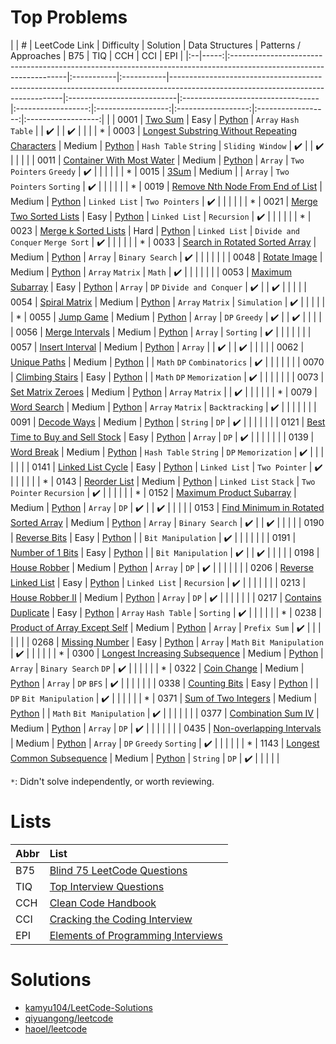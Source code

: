 # Top Problems

|   | #    | LeetCode Link                                                                                                                   | Difficulty | Solution                                                                                                                        | Data Structures            | Patterns / Approaches             | B75                | TIQ                | CCH                | CCI                | EPI                |
|:--|-----:|:-------------------------------------------------------------------------------------------------------------------|:-----------|:-----------|---------------------------------------------------------------------------------------------------------------------------------|:---------------------------|:----------------------------------|:------------------:|:------------------:|:------------------:|:------------------:|:------------------:|
|   | 0001 | [Two Sum](https://leetcode.com/problems/two-sum/)                                                                               | Easy       | [Python](/0001-0099/0001-two-sum/0001-two-sum.py)                                                                               | `Array` `Hash Table`       |                                   | :heavy_check_mark: |                    | :heavy_check_mark: |                    |                    |
| * | 0003 | [Longest Substring Without Repeating Characters](https://leetcode.com/problems/longest-substring-without-repeating-characters/) | Medium     | [Python](/0001-0099/0003-longest-substring-without-repeating-characters/0003-longest-substring-without-repeating-characters.py) | `Hash Table` `String`      | `Sliding Window`                  | :heavy_check_mark: |                    | :heavy_check_mark: |                    |                    |
|   | 0011 | [Container With Most Water](https://leetcode.com/problems/container-with-most-water/)                                           | Medium     | [Python](/0001-0099/0011-container-with-most-water/0011-container-with-most-water.py)                                           | `Array`                    | `Two Pointers` `Greedy`           | :heavy_check_mark: |                    |                    |                    |                    |
| * | 0015 | [3Sum](https://leetcode.com/problems/3sum/)                                                                                     | Medium     |                                                                                                                                 | `Array`                    | `Two Pointers` `Sorting`          | :heavy_check_mark: |                    |                    |                    |                    |
| * | 0019 | [Remove Nth Node From End of List](https://leetcode.com/problems/remove-nth-node-from-end-of-list/)                             | Medium     | [Python](/0001-0099/0019-remove-nth-node-from-end-of-list/0019-remove-nth-node-from-end-of-list.py)                             | `Linked List`              | `Two Pointers`                    | :heavy_check_mark: |                    |                    |                    |                    |
| * | 0021 | [Merge Two Sorted Lists](https://leetcode.com/problems/merge-two-sorted-lists/)                                                 | Easy       | [Python](/0001-0099/0021-merge-two-sorted-lists/0021-merge-two-sorted-lists.py)                                                 | `Linked List`              | `Recursion`                       | :heavy_check_mark: |                    |                    |                    |                    |
| * | 0023 | [Merge k Sorted Lists](https://leetcode.com/problems/merge-k-sorted-lists/)                                                     | Hard       | [Python](/0001-0099/0023-merge-k-sorted-lists/)                                                                                 | `Linked List`              | `Divide and Conquer` `Merge Sort` | :heavy_check_mark: |                    |                    |                    |                    |
| * | 0033 | [Search in Rotated Sorted Array](https://leetcode.com/problems/search-in-rotated-sorted-array/)                                 | Medium     | [Python](/0001-0099/0033-search-in-rotated-sorted-array/0033-search-in-rotated-sorted-array.py)                                 | `Array`                    | `Binary Search`                   | :heavy_check_mark: |                    |                    |                    |                    |
|   | 0048 | [Rotate Image](https://leetcode.com/problems/rotate-image/)                                                                     | Medium     | [Python](/0001-0099/0048-rotate-image/0048-rotate-image.py)                                                                     | `Array` `Matrix`           | `Math`                            | :heavy_check_mark: |                    |                    |                    |                    |
|   | 0053 | [Maximum Subarray](https://leetcode.com/problems/maximum-subarray/)                                                             | Easy       | [Python](/0001-0099/0053-maximum-subarray/0053-maximum-subarray.py)                                                             | `Array`                    | `DP` `Divide and Conquer`         | :heavy_check_mark: |                    | :heavy_check_mark: |                    |                    |
|   | 0054 | [Spiral Matrix](https://leetcode.com/problems/spiral-matrix/)                                                                   | Medium     | [Python](/0001-0099/0054-spiral-matrix/0054-spiral-matrix.py)                                                                   | `Array` `Matrix`           | `Simulation`                      | :heavy_check_mark: |                    |                    |                    |                    |
| * | 0055 | [Jump Game](https://leetcode.com/problems/jump-game/)                                                                           | Medium     | [Python](/0001-0099/0055-jump-game/0055-jump-game.py)                                                                           | `Array`                    | `DP` `Greedy`                     | :heavy_check_mark: |                    | :heavy_check_mark: |                    |                    |
|   | 0056 | [Merge Intervals](https://leetcode.com/problems/merge-intervals/)                                                               | Medium     | [Python](/0001-0099/0056-merge-intervals/0056-merge-intervals.py)                                                               | `Array`                    | `Sorting`                         | :heavy_check_mark: |                    |                    |                    |                    |
|   | 0057 | [Insert Interval](https://leetcode.com/problems/insert-interval/)                                                               | Medium     | [Python](/0001-0099/0057-insert-interval/0057-insert-interval.py)                                                               | `Array`                    |                                   | :heavy_check_mark: |                    | :heavy_check_mark: |                    |                    |
|   | 0062 | [Unique Paths](https://leetcode.com/problems/unique-paths/)                                                                     | Medium     | [Python](/0001-0099/0062-unique-paths/0062-unique-paths.py)                                                                     |                            | `Math` `DP` `Combinatorics`       | :heavy_check_mark: |                    |                    |                    |                    |
|   | 0070 | [Climbing Stairs](https://leetcode.com/problems/climbing-stairs/)                                                               | Easy       | [Python](/0001-0099/0070-climbing-stairs/0070-climbing-stairs.py)                                                               |                            | `Math` `DP` `Memorization`        | :heavy_check_mark: |                    |                    |                    |                    |
|   | 0073 | [Set Matrix Zeroes](https://leetcode.com/problems/set-matrix-zeroes/)                                                           | Medium     | [Python](/0001-0099/0073-set-matrix-zeroes/0073-set-matrix-zeroes.py)                                                           | `Array` `Matrix`           |                                   | :heavy_check_mark: |                    |                    |                    |                    |
| * | 0079 | [Word Search](https://leetcode.com/problems/word-search/)                                                                       | Medium     | [Python](/0001/0099/0079-word-search/0079-word-search.py)                                                                       | `Array` `Matrix`           | `Backtracking`                    | :heavy_check_mark: |                    |                    |                    |                    |
|   | 0091 | [Decode Ways](https://leetcode.com/problems/decode-ways/)                                                                       | Medium     | [Python](/0001-0099/0091-decode-ways/0091-decode-ways.py)                                                                       | `String`                   | `DP`                              | :heavy_check_mark: |                    |                    |                    |                    |
|   | 0121 | [Best Time to Buy and Sell Stock](https://leetcode.com/problems/best-time-to-buy-and-sell-stock/)                               | Easy       | [Python](/0100-0199/0121-best-time-to-buy-and-sell-stock/0121-best-time-to-buy-and-sell-stock.py)                               | `Array`                    | `DP`                              | :heavy_check_mark: |                    |                    |                    |                    |
|   | 0139 | [Word Break](https://leetcode.com/problems/word-break/)                                                                         | Medium     | [Python](/0100-0199/0139-word-break/0139-word-break.py)                                                                         | `Hash Table` `String`      | `DP` `Memorization`               | :heavy_check_mark: |                    |                    |                    |                    |
|   | 0141 | [Linked List Cycle](https://leetcode.com/problems/linked-list-cycle/)                                                           | Easy       | [Python](/0100-0199/0141-linked-list-cycle/0141-linked-list-cycle.py)                                                           | `Linked List`              | `Two Pointer`                     | :heavy_check_mark: |                    |                    |                    |                    |
| * | 0143 | [Reorder List](https://leetcode.com/problems/reorder-list/)                                                                     | Medium     | [Python](/0100-0199/0143-reorder-list/)                                                                                         | `Linked List` `Stack`      | `Two Pointer` `Recursion`         | :heavy_check_mark: |                    |                    |                    |                    |
| * | 0152 | [Maximum Product Subarray](https://leetcode.com/problems/maximum-product-subarray/)                                             | Medium     | [Python](/0100-0199/0152-maximum-product-subarray/0152-maximum-product-subarray.py)                                             | `Array`                    | `DP`                              | :heavy_check_mark: |                    | :heavy_check_mark: |                    |                    |
|   | 0153 | [Find Minimum in Rotated Sorted Array](https://leetcode.com/problems/find-minimum-in-rotated-sorted-array/)                     | Medium     | [Python](/0100-0199/0153-find-minimum-in-rotated-sorted-array/0153-find-minimum-in-rotated-sorted-array.py)                     | `Array`                    | `Binary Search`                   | :heavy_check_mark: |                    | :heavy_check_mark: |                    |                    |
|   | 0190 | [Reverse Bits](https://leetcode.com/problems/reverse-bits/)                                                                     | Easy       | [Python](/0100-0199/0190-reverse-bits/0190-reverse-bits.py)                                                                     |                            | `Bit Manipulation`                | :heavy_check_mark: |                    |                    |                    |                    |
|   | 0191 | [Number of 1 Bits](https://leetcode.com/problems/number-of-1-bits/)                                                             | Easy       | [Python](/0100-0199/0191-number-of-1-bits/)                                                                                     |                            | `Bit Manipulation`                | :heavy_check_mark: |                    | :heavy_check_mark: |                    |                    |
|   | 0198 | [House Robber](https://leetcode.com/problems/house-robber/)                                                                     | Medium     | [Python](/0100-0199/0198-house-robber/0198-house-robber.py)                                                                     | `Array`                    | `DP`                              | :heavy_check_mark: |                    |                    |                    |                    |
|   | 0206 | [Reverse Linked List](https://leetcode.com/problems/reverse-linked-list/)                                                       | Easy       | [Python](/0200-0299/0206-reverse-linked-list/0206-reverse-linked-list.py)                                                       | `Linked List`              | `Recursion`                       | :heavy_check_mark: |                    |                    |                    |                    |
|   | 0213 | [House Robber II](https://leetcode.com/problems/house-robber-ii/)                                                               | Medium     | [Python](/0200-0299/0213-house-robber-ii/0213-house-robber-ii.py)                                                               | `Array`                    | `DP`                              | :heavy_check_mark: |                    |                    |                    |                    |
|   | 0217 | [Contains Duplicate](https://leetcode.com/problems/contains-duplicate/)                                                         | Easy       | [Python](/0200-0299/0217-contains-duplicate/0217-contains-duplicate.py)                                                         | `Array` `Hash Table`       | `Sorting`                         | :heavy_check_mark: |                    |                    |                    |                    |
| * | 0238 | [Product of Array Except Self](https://leetcode.com/problems/product-of-array-except-self/)                                     | Medium     | [Python](/0200-0299/0238-product-of-array-except-self/0238-product-of-array-except-self.py)                                     | `Array`                    | `Prefix Sum`                      | :heavy_check_mark: |                    |                    |                    |                    |
|   | 0268 | [Missing Number](https://leetcode.com/problems/missing-number/)                                                                 | Easy       | [Python](/0200-0299/0268-missing-number/0268-missing-number.py)                                                                 | `Array`                    | `Math` `Bit Manipulation`         | :heavy_check_mark: |                    |                    |                    |                    |
| * | 0300 | [Longest Increasing Subsequence](https://leetcode.com/problems/longest-increasing-subsequence/)                                 | Medium     | [Python](/0300-0399/0300-longest-increasing-subsequence/0300-longest-increasing-subsequence.py)                                 | `Array`                    | `Binary Search` `DP`              | :heavy_check_mark: |                    |                    |                    |                    |
| * | 0322 | [Coin Change](https://leetcode.com/problems/coin-change/)                                                                       | Medium     | [Python](/0300-0399/0322-coin-change/0322-coin-change.py)                                                                       | `Array`                    | `DP` `BFS`                        | :heavy_check_mark: |                    |                    |                    |                    |
|   | 0338 | [Counting Bits](https://leetcode.com/problems/counting-bits/)                                                                   | Easy       | [Python](/0300-0399/0338-counting-bits/0338-counting-bits.py)                                                                   |                            | `DP` `Bit Manipulation`           | :heavy_check_mark: |                    |                    |                    |                    |
| * | 0371 | [Sum of Two Integers](https://leetcode.com/problems/sum-of-two-integers/)                                                       | Medium     | [Python](/0300-0399/0371-sum-of-two-integers/0371-sum-of-two-integers.py)                                                       |                            | `Math` `Bit Manipulation`         | :heavy_check_mark: |                    |                    |                    |                    |
|   | 0377 | [Combination Sum IV](https://leetcode.com/problems/combination-sum-iv/)                                                         | Medium     | [Python](/0300-0399/0377-combination-sum-iv/0377-combination-sum-iv.py)                                                         | `Array`                    | `DP`                              | :heavy_check_mark: |                    |                    |                    |                    |
|   | 0435 | [Non-overlapping Intervals](https://leetcode.com/problems/non-overlapping-intervals/)                                           | Medium     | [Python](/0400-0499/0435-non-overlapping-intervals/0435-non-overlapping-intervals.py)                                           | `Array`                    | `DP` `Greedy` `Sorting`           | :heavy_check_mark: |                    |                    |                    |                    |
| * | 1143 | [Longest Common Subsequence](https://leetcode.com/problems/longest-common-subsequence/)                                         | Medium     | [Python](/1100-1199/1143-longest-common-subsequence/1143-longest-common-subsequence.py)                                         | `String`                   | `DP`                              | :heavy_check_mark: |                    |                    |                    |                    |

`*`: Didn't solve independently, or worth reviewing.

# Lists

| Abbr | List                                                                                                              |
|:-----|:------------------------------------------------------------------------------------------------------------------|
| B75  | [Blind 75 LeetCode Questions](https://leetcode.com/discuss/general-discussion/460599/blind-75-leetcode-questions) |
| TIQ  | [Top Interview Questions](https://leetcode.com/explore/interview/card/top-interview-questions-easy/)              |
| CCH  | [Clean Code Handbook](https://app.selz.com/item/546c6e1ab7987209fc7fd418)                                         |
| CCI  | [Cracking the Coding Interview](https://www.crackingthecodinginterview.com/)                                      |
| EPI  | [Elements of Programming Interviews](https://elementsofprogramminginterviews.com/)                                |

# Solutions

- [kamyu104/LeetCode-Solutions](https://github.com/kamyu104/LeetCode-Solutions)
- [qiyuangong/leetcode](https://github.com/qiyuangong/leetcode)
- [haoel/leetcode](https://github.com/haoel/leetcode)
